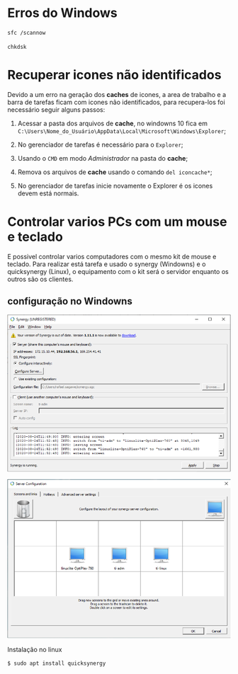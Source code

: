 # Erros do Windows

    sfc /scannow

    chkdsk

# Recuperar icones não identificados

Devido a um erro na geração dos **caches** de icones, a area de trabalho e a barra de tarefas ficam com icones não identificados, para recupera-los foi necessário seguir alguns passos:

1. Acessar a pasta dos arquivos de **cache**, no windowns 10 fica em ``C:\Users\Nome_do_Usuário\AppData\Local\Microsoft\Windows\Explorer``;

2. No gerenciador de tarefas é necessário para o ``Explorer``;

3. Usando o ``CMD`` em modo *Administrador* na pasta do **cache**;

4. Remova os arquivos de **cache** usando o comando ``del iconcache*``;

5. No gerenciador de tarefas inicie novamente o Explorer é os icones devem está normais.

# Controlar varios PCs com um mouse e teclado

E possivel controlar varios computadores com o mesmo kit de mouse e teclado. Para realizar está tarefa e usado o synergy (Windowns) e o quicksynergy (Linux), o equipamento com o kit será o servidor enquanto os outros são os clientes.

## configuração no Windowns

![Tela do Synergy](synergy/synergy-config-01.png)

![Tela de localização dos Clientes](synergy/synergy-config-02.png)

Instalação no linux

~~~~shell
$ sudo apt install quicksynergy
~~~~